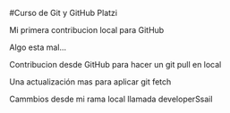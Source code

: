 #Curso de Git y GitHub Platzi


Mi primera contribucion local para GitHub


Algo esta mal...

Contribucion desde GitHub para hacer un git pull en local



Una actualización mas para aplicar git fetch


Cammbios desde mi rama local llamada developerSsail
